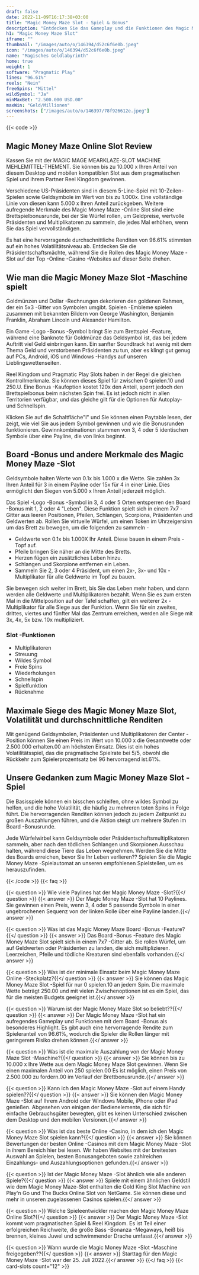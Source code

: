 ```yaml
---
draft: false
date: 2022-11-09T16:17:38+03:00
title: "Magic Money Maze Slot - Spiel & Bonus"
description: "Entdecken Sie das Gameplay und die Funktionen des Magic Money Maze -Online Slot in unserer vollständigen Bewertung. Wir zeigen auch, wo wir es mit dem besten Casino -Bonus spielen können."
h1: "Magic Money Maze Slot"
iframe: ""
thumbnail: "/images/auto/o/146394/d52c6f6e0b.jpeg"
icon: "/images/auto/o/146394/d52c6f6e0b.jpeg"
name: "Magisches Geldlabyrinth"
home: true
weight: 1
software: "Pragmatic Play"
lines: "96.61%"
reels: "Nein"
freeSpins: "Mittel"
wildSymbol: "Ja"
minMaxBet: "2.500.000 USD.00"
maxWin: "Geld/Millionen"
screenshots: ["/images/auto/o/146397/78f926612e.jpeg"]
---
```


{{< code >}}<h2>Magic Money Maze Online Slot Review</h2><p>Kassen Sie mit der MAGIC MAGE MEARKLAZE-SLOT MACHINE MEHLEMITTEL-THEMENT. Sie können bis zu 10.000 x Ihren Anteil von diesem Desktop und mobilen kompatiblen Slot aus dem pragmatischen Spiel und ihrem Partner Reel Kingdom gewinnen.</p><p>Verschiedene US-Präsidenten sind in diesem 5-Line-Spiel mit 10-Zeilen-Spielen sowie Geldsymbole im Wert von bis zu 1.000x. Eine vollständige Linie von diesen kann 5.000 x Ihren Anteil zurückgeben. Weitere aufregende Merkmale des Magic Money Maze -Online Slot sind eine Brettspielbonusrunde, bei der Sie Würfel rollen, um Geldpreise, wertvolle Präsidenten und Multiplikatoren zu sammeln, die jedes Mal erhöhen, wenn Sie das Spiel vervollständigen.</p><p>Es hat eine hervorragende durchschnittliche Renditen von 96.61% stimmten auf ein hohes Volatilitätsniveau ab. Entdecken Sie die Präsidentschaftsmächte, während Sie die Rollen des Magic Money Maze -Slot auf der Top -Online -Casino -Websites auf dieser Seite drehen.</p><h2>Wie man die Magic Money Maze Slot -Maschine spielt</h2><p>Goldmünzen und Dollar -Rechnungen dekorieren den goldenen Rahmen, der ein 5x3 -Gitter von Symbolen umgibt. Spielen -Embleme spielen zusammen mit bekannten Bildern von George Washington, Benjamin Franklin, Abraham Lincoln und Alexander Hamilton.</p><p>Ein Game -Logo -Bonus -Symbol bringt Sie zum Brettspiel -Feature, während eine Banknote für Goldmünze das Geldsymbol ist, das bei jedem Auftritt viel Geld einbringen kann. Ein sanfter Soundtrack hat wenig mit dem Thema Geld und verstorbenen Präsidenten zu tun, aber es klingt gut genug auf PCs, Android, iOS und Windows -Handys auf unseren Lieblingswettenseiten.</p><p>Reel Kingdom und Pragmatic Play Slots haben in der Regel die gleichen Kontrollmerkmale. Sie können dieses Spiel für zwischen 0 spielen.10 und 250.U. Eine Bonus -Kaufoption kostet 120x den Anteil, sperrt jedoch den Brettspielbonus beim nächsten Spin frei. Es ist jedoch nicht in allen Territorien verfügbar, und das gleiche gilt für die Optionen für Autoplay- und Schnellspin.</p><p>Klicken Sie auf die Schaltfläche"I" und Sie können einen Paytable lesen, der zeigt, wie viel Sie aus jedem Symbol gewinnen und wie die Bonusrunden funktionieren. Gewinnkombinationen stammen von 3, 4 oder 5 identischen Symbole über eine Payline, die von links beginnt.</p><h2>Board -Bonus und andere Merkmale des Magic Money Maze -Slot</h2><p>Geldsymbole halten Werte von 0.1x bis 1.000 x die Wette. Sie zahlen 3x Ihren Anteil für 3 in einem Payline oder 15x für 4 in einer Linie. Dies ermöglicht den Siegen von 5.000 x Ihren Anteil jederzeit möglich.</p><p>Das Spiel -Logo -Bonus -Symbol in 3, 4 oder 5 Orten entsperren den Board -Bonus mit 1, 2 oder 4 "Leben". Diese Funktion spielt sich in einem 7x7 -Gitter aus leeren Positionen, Pfeilen, Schlangen, Scorpions, Präsidenten und Geldwerten ab. Rollen Sie virtuelle Würfel, um einen Token im Uhrzeigersinn um das Brett zu bewegen, um die folgenden zu sammeln -</p><ul><li>Geldwerte von 0.1x bis 1.000X Ihr Anteil. Diese bauen in einem Preis -Topf auf.</li><li>Pfeile bringen Sie näher an die Mitte des Bretts.</li><li>Herzen fügen ein zusätzliches Leben hinzu.</li><li>Schlangen und Skorpione entfernen ein Leben.</li><li>Sammeln Sie 2, 3 oder 4 Präsident, um einen 2x-, 3x- und 10x -Multiplikator für alle Geldwerte im Topf zu bauen.</li></ul><p>Sie bewegen sich weiter im Brett, bis Sie das Leben mehr haben, und dann werden alle Geldwerte und Multiplikatoren bezahlt. Wenn Sie es zum ersten Mal in die Mittelposition auf der Tafel schaffen, gilt ein weiterer 2x -Multiplikator für alle Siege aus der Funktion. Wenn Sie für ein zweites, drittes, viertes und fünfter Mal das Zentrum erreichen, werden alle Siege mit 3x, 4x, 5x bzw. 10x multipliziert.</p><h3>
Slot -Funktionen</h3><ul>
<li></span>
Multiplikatoren</li>
<li></span>
Streuung</li>
<li></span>
Wildes Symbol</li>
<li></span>
Freie Spins</li>
<li></span>
Wiederholungen</li>
<li></span>
Schnellspin</li>
<li></span>
Spielfunktion</li>
<li></span>
Rücknahme</li></ul><h2>Maximale Siege des Magic Money Maze Slot, Volatilität und durchschnittliche Renditen</h2><p>Mit genügend Geldsymbolen, Präsidenten und Multiplikatoren der Center -Position können Sie einen Preis im Wert von 10.000 x die Gesamtwette oder 2.500.000 erhalten.00 am höchsten Einsatz. Dies ist ein hohes Volatilitätsspiel, das die pragmatische Spielrate bei 5/5, obwohl die Rückkehr zum Spielerprozentsatz bei 96 hervorragend ist.61%.</p><h2>Unsere Gedanken zum Magic Money Maze Slot -Spiel</h2><p>Die Basisspiele können ein bisschen schleifen, ohne wildes Symbol zu helfen, und die hohe Volatilität, die häufig zu mehreren toten Spins in Folge führt. Die hervorragenden Renditen können jedoch zu jedem Zeitpunkt zu großen Auszahlungen führen, und die Aktion steigt um mehrere Stufen im Board -Bonusrunde.</p><p>Jede Würfelwirbel kann Geldsymbole oder Präsidentschaftsmultiplikatoren sammeln, aber nach den tödlichen Schlangen und Skorpionen Ausschau halten, während diese Tiere das Leben wegnehmen. Werden Sie die Mitte des Boards erreichen, bevor Sie Ihr Leben verlieren?? Spielen Sie die Magic Money Maze -Spielautomat an unseren empfohlenen Spielstellen, um es herauszufinden.</p>
{{< /code >}}
{{< faq >}}

{{< question >}} Wie viele Paylines hat der Magic Money Maze -Slot?{{</ question >}}
{{< answer >}} Der Magic Money Maze -Slot hat 10 Paylines. Sie gewinnen einen Preis, wenn 3, 4 oder 5 passende Symbole in einer ungebrochenen Sequenz von der linken Rolle über eine Payline landen.{{</ answer >}}

{{< question >}} Was ist das Magic Money Maze Board -Bonus -Feature?{{</ question >}}
{{< answer >}} Das Board -Bonus -Feature des Magic Money Maze Slot spielt sich in einem 7x7 -Gitter ab. Sie rollen Würfel, um auf Geldwerten oder Präsidenten zu landen, die sich multiplizieren. Leerzeichen, Pfeile und tödliche Kreaturen sind ebenfalls vorhanden.{{</ answer >}}

{{< question >}} Was ist der minimale Einsatz beim Magic Money Maze Online -Steckplatz?{{</ question >}}
{{< answer >}} Sie können das Magic Money Maze Slot -Spiel für nur 0 spielen.10 an jedem Spin. Die maximale Wette beträgt 250.00 und mit vielen Zwischenoptionen ist es ein Spiel, das für die meisten Budgets geeignet ist.{{</ answer >}}

{{< question >}} Warum ist der Magic Money Maze Slot so beliebt??{{</ question >}}
{{< answer >}} Der Magic Money Maze -Slot hat ein aufregendes Gameplay und Funktionen mit dem Board -Bonus als besonderes Highlight. Es gibt auch eine hervorragende Rendite zum Spieleranteil von 96.61%, wodurch die Spieler die Rollen länger mit geringerem Risiko drehen können.{{</ answer >}}

{{< question >}} Was ist die maximale Auszahlung von der Magic Money Maze Slot -Maschine?{{</ question >}}
{{< answer >}} Sie können bis zu 10.000 x Ihre Wette aus dem Magic Money Maze Slot gewinnen. Wenn Sie einen maximalen Anteil von 250 spielen.00 Es ist möglich, einen Preis von 2.500.000 zu fordern.00 im Verlauf der Brettbonusrunde.{{</ answer >}}

{{< question >}} Kann ich den Magic Money Maze -Slot auf einem Handy spielen??{{</ question >}}
{{< answer >}} Sie können den Magic Money Maze -Slot auf Ihrem Android oder Windows Mobile, iPhone oder iPad genießen. Abgesehen von einigen der Bedienelemente, die sich für einfache Gebrauchsgüter bewegten, gibt es keinen Unterschied zwischen dem Desktop und den mobilen Versionen.{{</ answer >}}

{{< question >}} Was ist das beste Online -Casino, in dem ich den Magic Money Maze Slot spielen kann?{{</ question >}}
{{< answer >}} Sie können Bewertungen der besten Online -Casinos mit dem Magic Money Maze -Slot in ihrem Bereich hier bei lesen. Wir haben Websites mit der breitesten Auswahl an Spielen, besten Bonusangeboten sowie zahlreichen Einzahlungs- und Auszahlungsoptionen gefunden.{{</ answer >}}

{{< question >}} Ist der Magic Money Maze -Slot ähnlich wie alle anderen Spiele?{{</ question >}}
{{< answer >}} Spiele mit einem ähnlichen Geldstil wie dem Magic Money Maze-Slot enthalten die Gold King Slot Machine von Play'n Go und The Bucks Online Slot von NetGame. Sie können diese und mehr in unseren zugelassenen Casinos spielen.{{</ answer >}}

{{< question >}} Welche Spieleentwickler machen den Magic Money Maze Online Slot?{{</ question >}}
{{< answer >}} Der Magic Money Maze -Slot kommt vom pragmatischen Spiel & Reel Kingdom. Es ist Teil einer erfolgreichen Reichweite, die große Bass -Bonanza -Megaways, heiß bis brennen, kleines Juwel und schwimmender Drache umfasst.{{</ answer >}}

{{< question >}} Wann wurde die Magic Money Maze -Slot -Maschine freigegeben??{{</ question >}}
{{< answer >}} Starttag für den Magic Money Maze -Slot war der 25. Juli 2022.{{</ answer >}}
{{</ faq >}}
 {{< card-slots count="12" >}}
